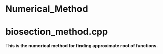 # Numerical_Method<br>
<h1>biosection_method.cpp</h1>
<p>T<b>his is the numerical method for finding approximate root of functions.</b></p>
